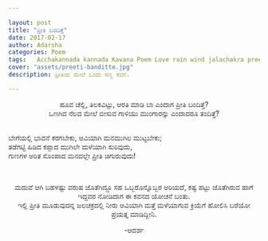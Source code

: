 ```yaml
---

layout: post
title: "ಪ್ರೀತಿ ಬಂದಿತ್ತೆ"
date: 2017-02-17
author: Adarsha
categories: Poem
tags:	Acchakannada kannada Kavana Poem Love rain wind jalachakra preeti
cover: "assets/preeti-banditte.jpg"
description: ಪ್ರೀತಿಯ ಮೇಲೆ ಒಂದು ಸಣ್ಣ ಕವನ.

---
```


<p align = "center">ಹೂವ ಚೆಲ್ಲಿ, ತಿಲಕವಿಟ್ಟು, ಆರತಿ ಮಾಡಿ ಬಾ ಎಂದಾಗ ಪ್ರೀತಿ ಬಂದಿತ್ತೆ?<br>
ಒಣಗಿದ ನೆಲದ ಮೇಲೆ ಬೀಸುವ ಗಾಳಿಯು ಮುಂಗಾರನ್ನು ಎಂದಾದರೂ ತಂದಿತ್ತೆ?<br><br>

ಬೇಗೆಯಲ್ಲಿ ಭಾವನೆ ಕರಗಬೇಕು, ಆವಿಯಾಗಿ ಮನಮುಗಿಲ ಮುಟ್ಟಬೇಕು;<br>
ತಡೆಗಟ್ಟಿ ಹಿಡಿದ ಕಪ್ಪಾದ ಮುಗಿಲೇ ಮಳೆಯಾಗಿ ಸುರಿವುದು,<br>
ಗುಣಗಳ ಅರಿತ ಸೊಂಪಾದ ಮನದಲ್ಲೇ ಪ್ರೀತಿ ಚಿಗುರುವುದು!</p>

<br> <p align="center"> ಮದುವೆ ಆಗಿ ಬಹಳಷ್ಟು ವರುಷ ಜೊತೆಗಿದ್ದೂ ಸಹ ಒಬ್ಬರೊನ್ನೊಬ್ಬರ ಅರಿಯದೆ, ಕಷ್ಟ ಪಟ್ಟು ಜೊತೆಗಿರುವ ಹಾಗೆ ಇದ್ದವರ ನೋಡಿದಾಗ ಈ ಕವನದ ಯೋಚನೆ ಬಂತು.<br>ಇಲ್ಲಿ ಪ್ರೀತಿ ಮೂಡುವುದನ್ನ ಜಲಚಕ್ರದಲ್ಲಿ ನೀರು ಆವಿಯಾಗಿ ಮತ್ತೆ ಮಳೆಯಾಗುವ ಕ್ರಿಯೆಗೆ ಹೋಲಿಸಿ ಬರೆಯೋ ಪ್ರಯತ್ನ ಮಾಡಿದ್ದೀನಿ.</p>
<p align = "center">-ಆದರ್ಶ</p>
